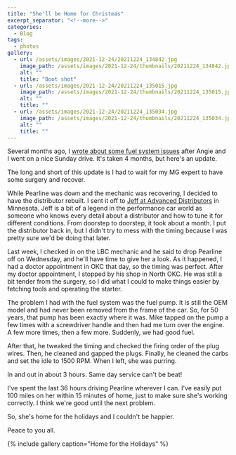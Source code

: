 ```yaml
---
title: "She'll be Home for Christmas"
excerpt_separator: "<!--more-->"
categories:
  - Blog
tags: 
  - photos
gallery: 
  - url: /assets/images/2021-12-24/20211224_134842.jpg
    image_path: /assets/images/2021-12-24/thumbnails/20211224_134842.jpg
    alt: ""
    title: "Boot shot"
  - url: /assets/images/2021-12-24/20211224_135015.jpg
    image_path: /assets/images/2021-12-24/thumbnails/20211224_135015.jpg
    alt: ""
    title: ""
  - url: /assets/images/2021-12-24/20211224_135034.jpg
    image_path: /assets/images/2021-12-24/thumbnails/20211224_135034.jpg
    alt: ""
    title: ""
---
```


Several months ago, I [wrote about some fuel system issues](https://my72mgb.com/blog/fuel-system-issues/)
after Angie and I went on a nice Sunday drive. It's taken 4 months, but here's an update.

<!--more-->

The long and short of this update is I had to wait for my MG expert to have some surgery and recover.

While Pearline was down and the mechanic was recovering, I decided to have the distributor rebuilt.
I sent it off to [Jeff at Advanced Distributors](http://advanceddistributors.com/wordpress1/) in Minnesota. 
Jeff is a bit of a legend in the performance car world as someone who knows every detail about a distributor 
and how to tune it for different conditions. From doorstep to doorstep, it took about a month. I put the 
distributor back in, but I didn't try to mess with the timing because I was pretty sure we'd be doing that later.

Last week, I checked in on the LBC mechanic and he said to drop Pearline off on Wednesday, and he'll have 
time to give her a look. As it happened, I had a doctor appointment in OKC that day, so the timing was 
perfect. After my doctor appointment, I stopped by his shop in North OKC. He was still a bit tender from 
the surgery, so I did what I could to make things easier by fetching tools and operating the starter.

The problem I had with the fuel system was the fuel pump. It is still the OEM model and had never 
been removed from the frame of the car. So, for 50 years, that pump has been exactly where it was.
Mike tapped on the pump a few times with a screwdriver handle and then had me turn over the engine.
A few more times, then a few more. Suddenly, we had good fuel.

After that, he tweaked the timing and checked the firing order of the plug wires. Then, he cleaned and 
gapped the plugs. Finally, he cleaned the carbs and set the idle to 1500 RPM. When I left, she was
purring.

In and out in about 3 hours. Same day service can't be beat!

I've spent the last 36 hours driving Pearline wherever I can. I've easily put 100 miles on her within
15 minutes of home, just to make sure she's working correctly. I think we're good until the next 
problem.

So, she's home for the holidays and I couldn't be happier.

Peace to you all.

{% include gallery caption="Home for the Holidays" %}

